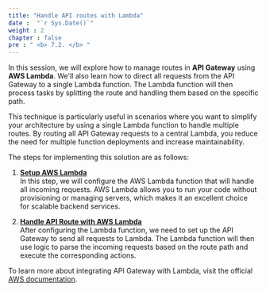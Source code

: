 ```yaml
---
title: "Handle API routes with Lambda"
date :  "`r Sys.Date()`" 
weight : 2
chapter : false
pre : " <b> 7.2. </b> "
---
```



In this session, we will explore how to manage routes in **API Gateway** using **AWS Lambda**. We'll also learn how to direct all requests from the API Gateway to a single Lambda function. The Lambda function will then process tasks by splitting the route and handling them based on the specific path.

This technique is particularly useful in scenarios where you want to simplify your architecture by using a single Lambda function to handle multiple routes. By routing all API Gateway requests to a central Lambda, you reduce the need for multiple function deployments and increase maintainability.

The steps for implementing this solution are as follows:

1. **[Setup AWS Lambda](7.2.1.LambdaFunction/)**  
   In this step, we will configure the AWS Lambda function that will handle all incoming requests. AWS Lambda allows you to run your code without provisioning or managing servers, which makes it an excellent choice for scalable backend services.

2. **[Handle API Route with AWS Lambda](7.2.2.APIGatewaySetup)**  
   After configuring the Lambda function, we need to set up the API Gateway to send all requests to Lambda. The Lambda function will then use logic to parse the incoming requests based on the route path and execute the corresponding actions.

To learn more about integrating API Gateway with Lambda, visit the official [AWS documentation](https://docs.aws.amazon.com/lambda/latest/dg/services-apigateway.html).
